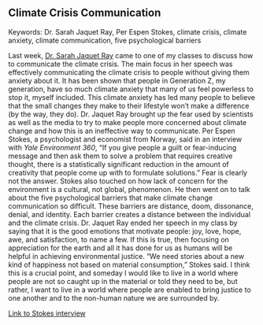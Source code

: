 ## Climate Crisis Communication

Keywords: Dr. Sarah Jaquet Ray, Per Espen Stokes, climate crisis, climate anxiety, climate communication, five psychological barriers

Last week, [Dr. Sarah Jaquet Ray](https://sarahjaquetteray.com/) came to one of my classes to discuss how to communicate the climate crisis. The main focus in her speech was effectively communicating the climate crisis to people without giving them anxiety about it. It has been shown that people in Generation Z, my generation, have so much climate anxiety that many of us feel powerless to stop it, myself included.
This climate anxiety has led many people to believe that the small changes they make to their lifestyle won’t make a difference (by the way, they do). Dr. Jaquet Ray brought up the fear used by scientists as well as the media to try to make people more concerned about climate change and how this is an ineffective way to communicate. Per Espen Stokes, a psychologist and economist from Norway, said in an interview with _Yale Environment 360_, “If you give people a guilt or fear-inducing message and then ask them to solve a problem that requires creative thought, there is a statistically significant reduction in the amount of creativity that people come up with to formulate solutions.” Fear is clearly not the answer.
Stokes also touched on how lack of concern for the environment is a cultural, not global, phenomenon. He then went on to talk about the five psychological barriers that make climate change communication so difficult. These barriers are distance, doom, dissonance, denial, and identity. Each barrier creates a distance between the individual and the climate crisis.
Dr. Jaquet Ray ended her speech in my class by saying that it is the good emotions that motivate people: joy, love, hope, awe, and satisfaction, to name a few. If this is true, then focusing on appreciation for the earth and all it has done for us as humans will be helpful in achieving environmental justice.
“We need stories about a new kind of happiness not based on material consumption,” Stokes said. I think this is a crucial point, and someday I would like to live in a world where people are not so caught up in the material or told they need to be, but rather, I want to live in a world where people are enabled to bring justice to one another and to the non-human nature we are surrounded by.

[Link to Stokes interview](https://e360.yale.edu/features/how_can_we_make_people_care_about_climate_change)
